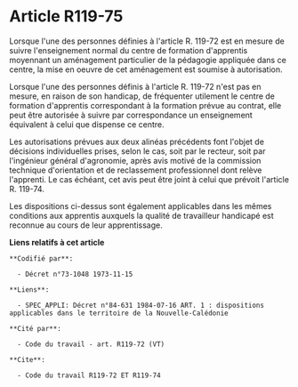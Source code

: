 # Article R119-75

Lorsque l'une des personnes définies à l'article R. 119-72 est en mesure de suivre l'enseignement normal du centre de
formation d'apprentis moyennant un aménagement particulier de la pédagogie appliquée dans ce centre, la mise en oeuvre de cet
aménagement est soumise à autorisation.

Lorsque l'une des personnes définis à l'article R. 119-72 n'est pas en mesure, en raison de son handicap, de fréquenter
utilement le centre de formation d'apprentis correspondant à la formation prévue au contrat, elle peut être autorisée à
suivre par correspondance un enseignement équivalent à celui que dispense ce centre.

Les autorisations prévues aux deux alinéas précédents font l'objet de décisions individuelles prises, selon le cas, soit par
le recteur, soit par l'ingénieur général d'agronomie, après avis motivé de la commission technique d'orientation et de
reclassement professionnel dont relève l'apprenti. Le cas échéant, cet avis peut être joint à celui que prévoit l'article R.
119-74.

Les dispositions ci-dessus sont également applicables dans les mêmes conditions aux apprentis auxquels la qualité de
travailleur handicapé est reconnue au cours de leur apprentissage.

**Liens relatifs à cet article**

	**Codifié par**:

	  - Décret n°73-1048 1973-11-15

	**Liens**:

	  - SPEC_APPLI: Décret n°84-631 1984-07-16 ART. 1 : dispositions applicables dans le territoire de la Nouvelle-Calédonie

	**Cité par**:

	  - Code du travail - art. R119-72 (VT)

	**Cite**:

	  - Code du travail R119-72 ET R119-74
